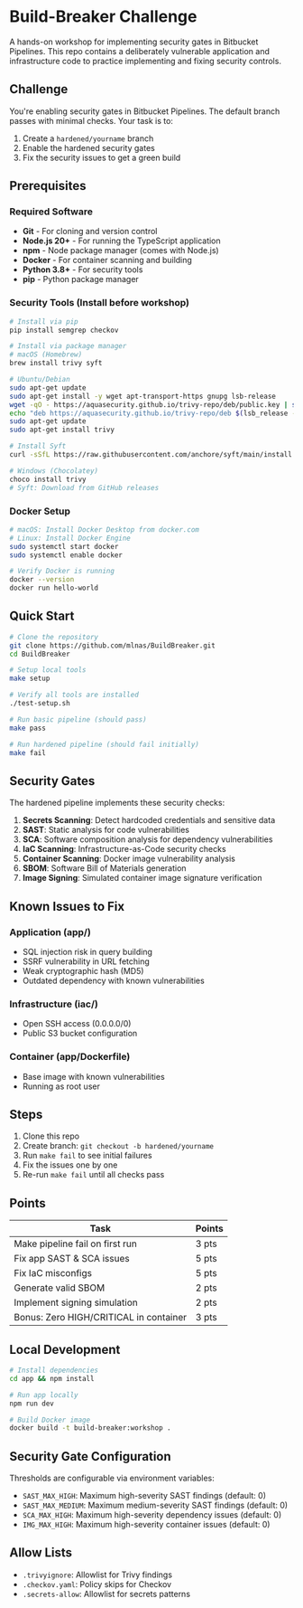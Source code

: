 # Build-Breaker Challenge

A hands-on workshop for implementing security gates in Bitbucket Pipelines. This repo contains a deliberately vulnerable application and infrastructure code to practice implementing and fixing security controls.

##  Challenge

You're enabling security gates in Bitbucket Pipelines. The default branch passes with minimal checks. Your task is to:

1. Create a `hardened/yourname` branch
2. Enable the hardened security gates
3. Fix the security issues to get a green build

##  Prerequisites

### Required Software
- **Git** - For cloning and version control
- **Node.js 20+** - For running the TypeScript application
- **npm** - Node package manager (comes with Node.js)
- **Docker** - For container scanning and building
- **Python 3.8+** - For security tools
- **pip** - Python package manager

### Security Tools (Install before workshop)
```bash
# Install via pip
pip install semgrep checkov

# Install via package manager
# macOS (Homebrew)
brew install trivy syft

# Ubuntu/Debian
sudo apt-get update
sudo apt-get install -y wget apt-transport-https gnupg lsb-release
wget -qO - https://aquasecurity.github.io/trivy-repo/deb/public.key | sudo apt-key add -
echo "deb https://aquasecurity.github.io/trivy-repo/deb $(lsb_release -sc) main" | sudo tee -a /etc/apt/sources.list.d/trivy.list
sudo apt-get update
sudo apt-get install trivy

# Install Syft
curl -sSfL https://raw.githubusercontent.com/anchore/syft/main/install.sh | sh -s -- -b /usr/local/bin

# Windows (Chocolatey)
choco install trivy
# Syft: Download from GitHub releases
```


### Docker Setup
```bash
# macOS: Install Docker Desktop from docker.com
# Linux: Install Docker Engine
sudo systemctl start docker
sudo systemctl enable docker

# Verify Docker is running
docker --version
docker run hello-world
```

##  Quick Start

```bash
# Clone the repository
git clone https://github.com/mlnas/BuildBreaker.git
cd BuildBreaker

# Setup local tools
make setup

# Verify all tools are installed
./test-setup.sh

# Run basic pipeline (should pass)
make pass

# Run hardened pipeline (should fail initially)
make fail
```

##  Security Gates

The hardened pipeline implements these security checks:

1. **Secrets Scanning**: Detect hardcoded credentials and sensitive data
2. **SAST**: Static analysis for code vulnerabilities
3. **SCA**: Software composition analysis for dependency vulnerabilities
4. **IaC Scanning**: Infrastructure-as-Code security checks
5. **Container Scanning**: Docker image vulnerability analysis
6. **SBOM**: Software Bill of Materials generation
7. **Image Signing**: Simulated container image signature verification

##  Known Issues to Fix

### Application (app/)
- SQL injection risk in query building
- SSRF vulnerability in URL fetching
- Weak cryptographic hash (MD5)
- Outdated dependency with known vulnerabilities

### Infrastructure (iac/)
- Open SSH access (0.0.0.0/0)
- Public S3 bucket configuration

### Container (app/Dockerfile)
- Base image with known vulnerabilities
- Running as root user

## Steps

1. Clone this repo
2. Create branch: `git checkout -b hardened/yourname`
3. Run `make fail` to see initial failures
4. Fix the issues one by one
5. Re-run `make fail` until all checks pass

## Points

| Task | Points |
|------|---------|
| Make pipeline fail on first run | 3 pts |
| Fix app SAST & SCA issues | 5 pts |
| Fix IaC misconfigs | 5 pts |
| Generate valid SBOM | 2 pts |
| Implement signing simulation | 2 pts |
| Bonus: Zero HIGH/CRITICAL in container | 3 pts |

## Local Development

```bash
# Install dependencies
cd app && npm install

# Run app locally
npm run dev

# Build Docker image
docker build -t build-breaker:workshop .
```

##  Security Gate Configuration

Thresholds are configurable via environment variables:

- `SAST_MAX_HIGH`: Maximum high-severity SAST findings (default: 0)
- `SAST_MAX_MEDIUM`: Maximum medium-severity SAST findings (default: 0)
- `SCA_MAX_HIGH`: Maximum high-severity dependency issues (default: 0)
- `IMG_MAX_HIGH`: Maximum high-severity container issues (default: 0)

## Allow Lists

- `.trivyignore`: Allowlist for Trivy findings
- `.checkov.yaml`: Policy skips for Checkov
- `.secrets-allow`: Allowlist for secrets patterns

